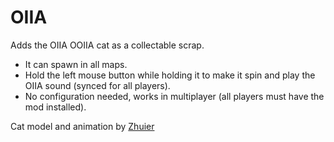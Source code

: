 # OIIA

Adds the OIIA OOIIA cat as a collectable scrap.

- It can spawn in all maps.
- Hold the left mouse button while holding it to make it spin and play the OIIA sound (synced for all players).
- No configuration needed, works in multiplayer (all players must have the mod installed).

Cat model and animation by [Zhuier]((https://skfb.ly/prRXD))